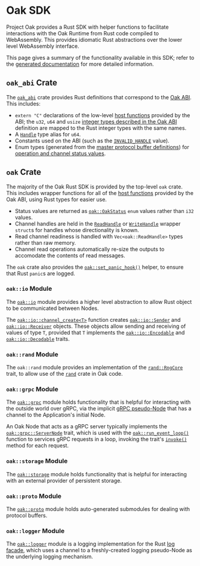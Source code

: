 # Oak SDK

Project Oak provides a Rust SDK with helper functions to facilitate interactions
with the Oak Runtime from Rust code compiled to WebAssembly. This provides
idiomatic Rust abstractions over the lower level WebAssembly interface.

This page gives a summary of the functionality available in this SDK; refer to
the [generated documentation](https://project-oak.github.io/oak) for more
detailed information.

## `oak_abi` Crate

The [`oak_abi`](https://project-oak.github.io/oak/doc/oak_abi/index.html) crate
provides Rust definitions that correspond to the [Oak ABI](abi.md). This
includes:

- `extern "C"` declarations of the low-level
  [host functions](abi.md#host-functions) provided by the ABI; the `u32`, `u64`
  and `usize` [integer types described in the Oak ABI](abi.md#integer-types)
  definition are mapped to the Rust integer types with the same names.
- A [`Handle`](https://project-oak.github.io/oak/doc/oak_abi/type.Handle.html)
  type alias for `u64`.
- Constants used on the ABI (such as the
  [`INVALID_HANDLE`](https://project-oak.github.io/oak/doc/oak_abi/constant.INVALID_HANDLE.html)
  value).
- Enum types (generated from the
  [master protocol buffer definitions](../oak/proto/oak_api.proto)) for
  [operation and channel status values](abi.md#integer-types).

## `oak` Crate

The majority of the Oak Rust SDK is provided by the top-level `oak` crate. This
includes wrapper functions for all of the
[host functions](abi.md#host-functions) provided by the Oak ABI, using Rust
types for easier use.

- Status values are returned as
  [`oak::OakStatus`](https://project-oak.github.io/oak/doc/oak/enum.OakStatus.html)
  `enum` values rather than `i32` values.
- Channel handles are held in the
  [`ReadHandle`](https://project-oak.github.io/oak/doc/oak/struct.ReadHandle.html)
  or
  [`WriteHandle`](https://project-oak.github.io/oak/doc/oak/struct.WriteHandle.html)
  wrapper `struct`s for handles whose directionality is known.
- Read channel readiness is handled with `Vec<oak::ReadHandle>` types rather
  than raw memory.
- Channel read operations automatically re-size the outputs to accomodate the
  contents of read messages.

The `oak` crate also provides the
[`oak::set_panic_hook()`](https://project-oak.github.io/oak/doc/oak/fn.set_panic_hook.html)
helper, to ensure that Rust `panic`s are logged.

### `oak::io` Module

The [`oak::io`](https://project-oak.github.io/oak/doc/oak/io/index.html) module
provides a higher level abstraction to allow Rust object to be communicated
between Nodes.

The
[`oak::io::channel_create<T>`](https://project-oak.github.io/oak/doc/oak/io/fn.channel_create.html)
function creates
[`oak::io::Sender`](https://project-oak.github.io/oak/doc/oak/io/struct.Sender.html)
and
[`oak::io::Receiver`](https://project-oak.github.io/oak/doc/oak/io/struct.Receiver.html)
objects. These objects allow sending and receiving of values of type `T`,
provided that `T` implements the
[`oak::io::Encodable`](https://project-oak.github.io/oak/doc/oak/io/trait.Encodable.html)
and
[`oak::io::Decodable`](https://project-oak.github.io/oak/doc/oak/io/trait.Decodable.html)
traits.

### `oak::rand` Module

The `oak::rand` module provides an implementation of the
[`rand::RngCore`](https://rust-random.github.io/rand/rand/trait.RngCore.html)
trait, to allow use of the
[`rand`](https://rust-random.github.io/rand/rand/index.html) crate in Oak code.

### `oak::grpc` Module

The [`oak::grpc`](https://project-oak.github.io/oak/doc/oak/grpc/index.html)
module holds functionality that is helpful for interacting with the outside
world over gRPC, via the implicit [gRPC pseudo-Node](concepts.md#pseudo-nodes)
that has a channel to the Application's initial Node.

An Oak Node that acts as a gRPC server typically implements the
[`oak::grpc::ServerNode`](https://project-oak.github.io/oak/doc/oak/grpc/trait.ServerNode.html)
trait, which is used with the
[`oak::run_event_loop()`](https://project-oak.github.io/oak/doc/oak/fn.run_event_loop.html)
function to services gRPC requests in a loop, invoking the trait's
[`invoke()`](https://project-oak.github.io/oak/doc/oak/grpc/trait.ServerNode.html#tymethod.invoke)
method for each request.

### `oak::storage` Module

The
[`oak::storage`](https://project-oak.github.io/oak/doc/oak/storage/index.html)
module holds functionality that is helpful for interacting with an external
provider of persistent storage.

### `oak::proto` Module

The [`oak::proto`](https://project-oak.github.io/oak/doc/oak/proto/index.html)
module holds auto-generated submodules for dealing with protocol buffers.

### `oak::logger` Module

The [`oak::logger`](https://project-oak.github.io/oak/doc/oak/logger/index.html)
module is a logging implementation for the Rust
[log facade](https://crates.io/crates/log), which uses a channel to a
freshly-created logging pseudo-Node as the underlying logging mechanism.

